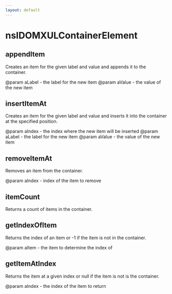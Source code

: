 ```yaml
---
layout: default
---
```


# nsIDOMXULContainerElement #

## appendItem ##

Creates an item for the given label and value and appends it to the
container.

@param aLabel - the label for the new item
@param aValue - the value of the new item


## insertItemAt ##

Creates an item for the given label and value and inserts it into the
container at the specified position.

@param aIndex - the index where the new item will be inserted
@param aLabel - the label for the new item
@param aValue - the value of the new item


## removeItemAt ##

Removes an item from the container.

@param aIndex - index of the item to remove


## itemCount ##

Returns a count of items in the container.


## getIndexOfItem ##

Returns the index of an item or -1 if the item is not in the container.

@param aItem - the item to determine the index of


## getItemAtIndex ##

Returns the item at a given index or null if the item is not is the
container.

@param aIndex - the index of the item to return

